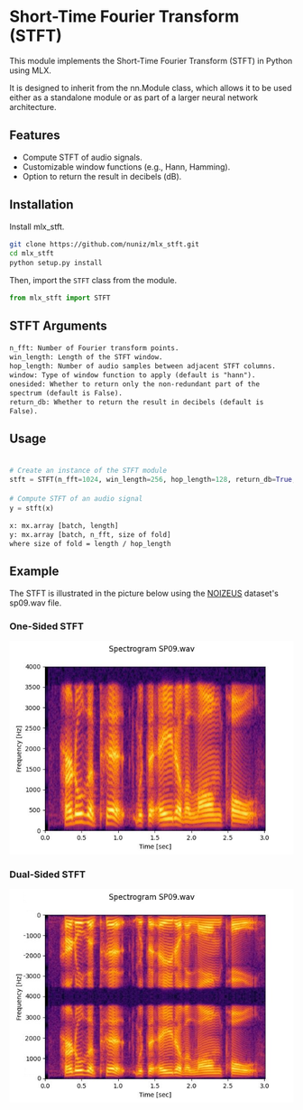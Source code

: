 # Short-Time Fourier Transform (STFT)

This module implements the Short-Time Fourier Transform (STFT) in Python using MLX.

It is designed to inherit from the nn.Module class, which allows it to be used either as a standalone module or as part of a larger neural network architecture.

## Features

- Compute STFT of audio signals.
- Customizable window functions (e.g., Hann, Hamming).
- Option to return the result in decibels (dB).

## Installation
Install mlx_stft. 
```bash
git clone https://github.com/nuniz/mlx_stft.git
cd mlx_stft
python setup.py install
```

Then, import the `STFT` class from the module.
```python
from mlx_stft import STFT
```

## STFT Arguments
    n_fft: Number of Fourier transform points.
    win_length: Length of the STFT window.
    hop_length: Number of audio samples between adjacent STFT columns.
    window: Type of window function to apply (default is "hann").
    onesided: Whether to return only the non-redundant part of the spectrum (default is False).
    return_db: Whether to return the result in decibels (default is False).

## Usage
```python

# Create an instance of the STFT module
stft = STFT(n_fft=1024, win_length=256, hop_length=128, return_db=True, onesided=True)

# Compute STFT of an audio signal
y = stft(x)
```
```
x: mx.array [batch, length]
y: mx.array [batch, n_fft, size of fold]
where size of fold = length / hop_length
```

## Example

The STFT is illustrated in the picture below using the [NOIZEUS](https://ecs.utdallas.edu/loizou/speech/noizeus/) dataset's sp09.wav file.

### One-Sided STFT
![one-sided stft](supplementary_material/one-sided.jpg)

### Dual-Sided STFT
![dual-sided stft](supplementary_material/dual-sided.jpg)
